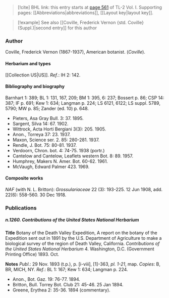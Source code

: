> [!cite] BHL link: this entry starts at [page 561](https://www.biodiversitylibrary.org/item/103414#page/609/mode/1up) of TL-2 Vol. I.
> Supporting pages: [[Abbreviations|abbreviations]], [[Layout key|layout key]].

> [!example] See also [[Coville, Frederick Vernon {std. Coville} (Suppl.)|second entry]] for this author

### Author

Coville, Frederick Vernon (1867-1937), American botanist. (*Coville*).

#### Herbarium and types

[[Collection US|US]].
*Ref*.: IH 2: 142.

#### Bibliography and biography

Barnhart 1: 389; BL 1: 131, 167, 209; BM 1: 395, 6: 237; Bossert p. 86; CSP 14: 387; IF p. 691; Kew 1: 634; Langman p. 224; LS 6121, 6122; LS suppl. 5789, 5790; MW p. 85; Zander (ed. 10) p. 648.
- Pieters, Asa Gray Bull. 3: 37. 1895.
- Sargent, Silva 14: 67. 1902.
- Wittrock, Acta Horti Bergiani 3(3): 205. 1905.
- Anon., Torreya 37: 23. 1937.
- Maxon, Science ser. 2. 85: 280-281. 1937.
- Rendle, J. Bot. 75: 80-81. 1937.
- Verdoorn, Chron. bot. 4: 74-75. 1938 (portr.)
- Cantelow and Cantelow, Leaflets western Bot. 8: 89. 1957.
- Humphrey, Makers N. Amer. Bot. 60-62. 1961.
- McVaugh, Edward Palmer 423. 1969.

#### Composite works

*NAF* (with N. L. Britton): *Grossulariaceae* 22 (3): 193-225. 12 Jun 1908, add. 22(6): 558-560. 30 Dec 1918.

### Publications

##### n.1260. Contributions of the United States National Herbarium

**Title**
Botany of the Death Valley Expedition, A report on the botany of the Expedition sent out in 1891 by the U.S. Department of Agriculture to make a biological survey of the region of Death Valley, California. *Contributions of the United States National Herbarium* 4. Washington, D.C. (Government Printing Office) 1893. Oct.

**Notes**
*Publ*.: 29 Nov. 1893 (t.p.), p. \[i-viii\], \[1\]-363, *pl. 1-21*, map. *Copies*: B, BR, MICH, NY.
*Ref*.: BL 1: 167; Kew 1: 634; Langman p. 224.
- Anon., Bot. Gaz. 19: 76-77. 1894.
- Britton, Bull. Torrey Bot. Club 21: 45-46. 25 Jan 1894.
- Greene, Erythea 2: 35-36. 1894 (commentary).

